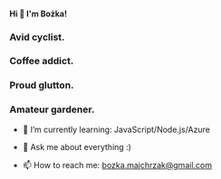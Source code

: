 #### Hi 👋 I'm Bożka!

### Avid cyclist. 
### Coffee addict.
### Proud glutton. 
### Amateur gardener.

- 🌱 I’m currently learning: JavaScript/Node.js/Azure

- 💬 Ask me about everything :)
- 📫 How to reach me: bozka.majchrzak@gmail.com


